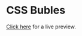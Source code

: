 CSS Bubles
==========

<a href="http://htmlpreview.github.com/?https://github.com/IonicaBizau/HTML-CSS-tests/blob/master/Radiobuttons%20Checkboxes%20Styled/index.html">Click here</a> for a live preview.
